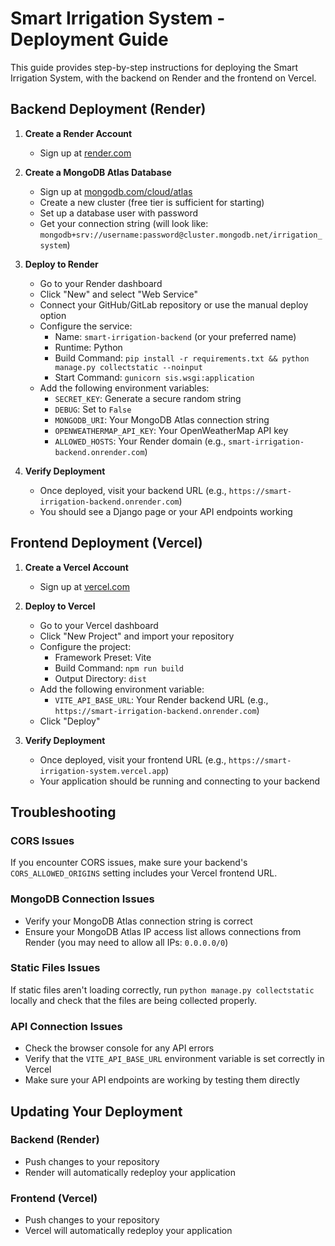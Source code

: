 # Smart Irrigation System - Deployment Guide

This guide provides step-by-step instructions for deploying the Smart Irrigation System, with the backend on Render and the frontend on Vercel.

## Backend Deployment (Render)

1. **Create a Render Account**
   - Sign up at [render.com](https://render.com)

2. **Create a MongoDB Atlas Database**
   - Sign up at [mongodb.com/cloud/atlas](https://mongodb.com/cloud/atlas)
   - Create a new cluster (free tier is sufficient for starting)
   - Set up a database user with password
   - Get your connection string (will look like: `mongodb+srv://username:password@cluster.mongodb.net/irrigation_system`)

3. **Deploy to Render**
   - Go to your Render dashboard
   - Click "New" and select "Web Service"
   - Connect your GitHub/GitLab repository or use the manual deploy option
   - Configure the service:
     - Name: `smart-irrigation-backend` (or your preferred name)
     - Runtime: Python
     - Build Command: `pip install -r requirements.txt && python manage.py collectstatic --noinput`
     - Start Command: `gunicorn sis.wsgi:application`
   - Add the following environment variables:
     - `SECRET_KEY`: Generate a secure random string
     - `DEBUG`: Set to `False`
     - `MONGODB_URI`: Your MongoDB Atlas connection string
     - `OPENWEATHERMAP_API_KEY`: Your OpenWeatherMap API key
     - `ALLOWED_HOSTS`: Your Render domain (e.g., `smart-irrigation-backend.onrender.com`)

4. **Verify Deployment**
   - Once deployed, visit your backend URL (e.g., `https://smart-irrigation-backend.onrender.com`)
   - You should see a Django page or your API endpoints working

## Frontend Deployment (Vercel)

1. **Create a Vercel Account**
   - Sign up at [vercel.com](https://vercel.com)

2. **Deploy to Vercel**
   - Go to your Vercel dashboard
   - Click "New Project" and import your repository
   - Configure the project:
     - Framework Preset: Vite
     - Build Command: `npm run build`
     - Output Directory: `dist`
   - Add the following environment variable:
     - `VITE_API_BASE_URL`: Your Render backend URL (e.g., `https://smart-irrigation-backend.onrender.com`)
   - Click "Deploy"

3. **Verify Deployment**
   - Once deployed, visit your frontend URL (e.g., `https://smart-irrigation-system.vercel.app`)
   - Your application should be running and connecting to your backend

## Troubleshooting

### CORS Issues
If you encounter CORS issues, make sure your backend's `CORS_ALLOWED_ORIGINS` setting includes your Vercel frontend URL.

### MongoDB Connection Issues
- Verify your MongoDB Atlas connection string is correct
- Ensure your MongoDB Atlas IP access list allows connections from Render (you may need to allow all IPs: `0.0.0.0/0`)

### Static Files Issues
If static files aren't loading correctly, run `python manage.py collectstatic` locally and check that the files are being collected properly.

### API Connection Issues
- Check the browser console for any API errors
- Verify that the `VITE_API_BASE_URL` environment variable is set correctly in Vercel
- Make sure your API endpoints are working by testing them directly

## Updating Your Deployment

### Backend (Render)
- Push changes to your repository
- Render will automatically redeploy your application

### Frontend (Vercel)
- Push changes to your repository
- Vercel will automatically redeploy your application

